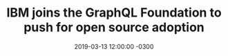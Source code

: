 ---
layout: post
title: IBM joins the GraphQL Foundation to push for open source adoption
slug: graphql-foundation
date: 2019-03-13 12:00:00 -0300
categories: graphql apis
tags:
- apis
- graphql
external: https://developer.ibm.com/blogs/ibm-joins-the-graphql-foundation-to-push-for-open-source-adoption/
---